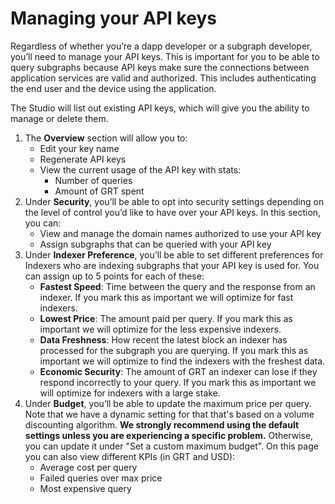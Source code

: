 # Managing your API keys

Regardless of whether you’re a dapp developer or a subgraph developer, you’ll need to manage your API keys. This is important for you to be able to query subgraphs because API keys make sure the connections between application services are valid and authorized. This includes authenticating the end user and the device using the application.

The Studio will list out existing API keys, which will give you the ability to manage or delete them.

1. The **Overview** section will allow you to:
   * Edit your key name
   * Regenerate API keys
   * View the current usage of the API key with stats:
     * Number of queries
     * Amount of GRT spent
2. Under **Security**, you’ll be able to opt into security settings depending on the level of control you’d like to have over your API keys. In this section, you can:
   * View and manage the domain names authorized to use your API key
   * Assign subgraphs that can be queried with your API key
3. Under **Indexer Preference**, you’ll be able to set different preferences for Indexers who are indexing subgraphs that your API key is used for. You can assign up to 5 points for each of these:
   * **Fastest Speed**: Time between the query and the response from an indexer. If you mark this as important we will optimize for fast indexers.
   * **Lowest Price**: The amount paid per query. If you mark this as important we will optimize for the less expensive indexers.
   * **Data Freshness**: How recent the latest block an indexer has processed for the subgraph you are querying. If you mark this as important we will optimize to find the indexers with the freshest data.
   * **Economic Security**: The amount of GRT an indexer can lose if they respond incorrectly to your query. If you mark this as important we will optimize for indexers with a large stake.
4. Under **Budget**, you’ll be able to update the maximum price per query. Note that we have a dynamic setting for that that's based on a volume discounting algorithm. **We strongly recommend using the default settings unless you are experiencing a specific problem.** Otherwise, you can update it under "Set a custom maximum budget". On this page you can also view different KPIs (in GRT and USD):
   * Average cost per query
   * Failed queries over max price
   * Most expensive query
